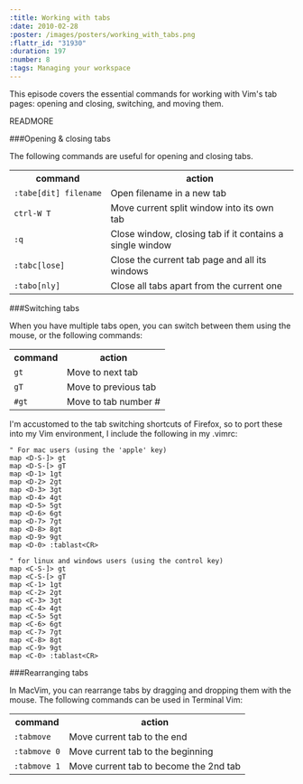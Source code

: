 ```yaml
--- 
:title: Working with tabs
:date: 2010-02-28
:poster: /images/posters/working_with_tabs.png
:flattr_id: "31930"
:duration: 197
:number: 8
:tags: Managing your workspace
---
```


This episode covers the essential commands for working with Vim's tab pages: opening and closing, switching, and moving them.


READMORE


###Opening & closing tabs

The following commands are useful for opening and closing tabs.

<table>
   <tr>
       <th>command</th>
       <th>action</th>
   </tr>
   <tr>
       <td><code>:tabe[dit]&nbsp;filename</code></td>
       <td>Open filename in a new tab</td>
   </tr>
   <tr>
       <td><code>ctrl-W T</code></td>
       <td>Move current split window into its own tab</td>
   </tr>
   <tr>
       <td><code>:q</code></td>
       <td>Close window, closing tab if it contains a single window</td>
   </tr>
   <tr>
       <td><code>:tabc[lose]</code></td>
       <td>Close the current tab page and all its windows</td>
   </tr>
   <tr>
       <td><code>:tabo[nly]</code></td>
       <td>Close all tabs apart from the current one</td>
   </tr>
</table>


###Switching tabs

When you have multiple tabs open, you can switch between them using the mouse, or the following commands:

<table>
   <tr>
       <th>command</th>
       <th>action</th>
   </tr>
   <tr>
       <td><code>gt</code></td>
       <td>Move to next tab</td>
   </tr>
   <tr>
       <td><code>gT</code></td>
       <td>Move to previous tab</td>
   </tr>
   <tr>
       <td><code>#gt</code></td>
       <td>Move to tab number #</td>
   </tr>
</table>

I'm accustomed to the tab switching shortcuts of Firefox, so to port these into my Vim environment, I include the following in my .vimrc:

```viml
" For mac users (using the 'apple' key)
map <D-S-]> gt
map <D-S-[> gT
map <D-1> 1gt
map <D-2> 2gt
map <D-3> 3gt
map <D-4> 4gt
map <D-5> 5gt
map <D-6> 6gt
map <D-7> 7gt
map <D-8> 8gt
map <D-9> 9gt
map <D-0> :tablast<CR>

" for linux and windows users (using the control key)
map <C-S-]> gt
map <C-S-[> gT
map <C-1> 1gt
map <C-2> 2gt
map <C-3> 3gt
map <C-4> 4gt
map <C-5> 5gt
map <C-6> 6gt
map <C-7> 7gt
map <C-8> 8gt
map <C-9> 9gt
map <C-0> :tablast<CR>
```

###Rearranging tabs

In MacVim, you can rearrange tabs by dragging and dropping them with the mouse. The following commands can be used in Terminal Vim:

<table>
   <tr>
       <th>command</th>
       <th>action</th>
   </tr>
   <tr>
       <td><code>:tabmove</code></td>
       <td>Move current tab to the end</td>
   </tr>
   <tr>
       <td><code>:tabmove 0</code></td>
       <td>Move current tab to the beginning</td>
   </tr>
   <tr>
       <td><code>:tabmove 1</code></td>
       <td>Move current tab to become the 2nd tab</td>
   </tr>
</table>


